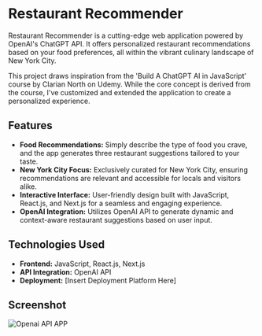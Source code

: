 # Restaurant Recommender

Restaurant Recommender is a cutting-edge web application powered by OpenAI's ChatGPT API. It offers personalized restaurant recommendations based on your food preferences, all within the vibrant culinary landscape of New York City. 

This project draws inspiration from the 'Build A ChatGPT AI in JavaScript' course by Clarian North on Udemy. While the core concept is derived from the course, I've customized and extended the application to create a personalized experience.

## Features

- **Food Recommendations:** Simply describe the type of food you crave, and the app generates three restaurant suggestions tailored to your taste.
- **New York City Focus:** Exclusively curated for New York City, ensuring recommendations are relevant and accessible for locals and visitors alike.
- **Interactive Interface:** User-friendly design built with JavaScript, React.js, and Next.js for a seamless and engaging experience.
- **OpenAI Integration:** Utilizes OpenAI API to generate dynamic and context-aware restaurant suggestions based on user input.

## Technologies Used

- **Frontend:** JavaScript, React.js, Next.js
- **API Integration:** OpenAI API
- **Deployment:** [Insert Deployment Platform Here]

## Screenshot
![Openai API APP](https://github.com/taeleeswe/Restaurant-Recommender/assets/123449246/2d54e601-ea28-4be7-827b-f6acf15ce4b6)
